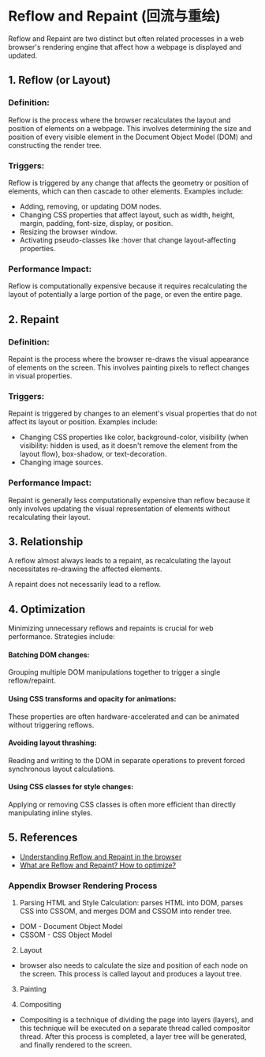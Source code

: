 # Reflow and Repaint (回流与重绘)

Reflow and Repaint are two distinct but often related processes in a web browser's rendering engine that affect how a webpage is displayed and updated.

## 1. Reflow (or Layout)

### Definition:

Reflow is the process where the browser recalculates the layout and position of elements on a webpage. This involves determining the size and position of every visible element in the Document Object Model (DOM) and constructing the render tree.

### Triggers:

Reflow is triggered by any change that affects the geometry or position of elements, which can then cascade to other elements. Examples include:

- Adding, removing, or updating DOM nodes.
- Changing CSS properties that affect layout, such as width, height, margin, padding, font-size, display, or position.
- Resizing the browser window.
- Activating pseudo-classes like :hover that change layout-affecting properties. 
    
### Performance Impact:

Reflow is computationally expensive because it requires recalculating the layout of potentially a large portion of the page, or even the entire page. 

## 2. Repaint

### Definition:

Repaint is the process where the browser re-draws the visual appearance of elements on the screen. This involves painting pixels to reflect changes in visual properties.

### Triggers:

Repaint is triggered by changes to an element's visual properties that do not affect its layout or position. Examples include:
- Changing CSS properties like color, background-color, visibility (when visibility: hidden is used, as it doesn't remove the element from the layout flow), box-shadow, or text-decoration.
- Changing image sources. 

### Performance Impact:

Repaint is generally less computationally expensive than reflow because it only involves updating the visual representation of elements without recalculating their layout. 

## 3. Relationship

A reflow almost always leads to a repaint, as recalculating the layout necessitates re-drawing the affected elements.

A repaint does not necessarily lead to a reflow.

## 4. Optimization

Minimizing unnecessary reflows and repaints is crucial for web performance. Strategies include:

#### Batching DOM changes:

Grouping multiple DOM manipulations together to trigger a single reflow/repaint.

#### Using CSS transforms and opacity for animations:

These properties are often hardware-accelerated and can be animated without triggering reflows.

#### Avoiding layout thrashing:

Reading and writing to the DOM in separate operations to prevent forced synchronous layout calculations.

#### Using CSS classes for style changes:

Applying or removing CSS classes is often more efficient than directly manipulating inline styles.

## 5. References

-  [Understanding Reflow and Repaint in the browser](https://dev.to/gopal1996/understanding-reflow-and-repaint-in-the-browser-1jbg)
-  [What are Reflow and Repaint? How to optimize?](https://www.explainthis.io/en/swe/repaint-and-reflow)

### Appendix Browser Rendering Process

1. Parsing HTML and Style Calculation: parses HTML into DOM, parses CSS into CSSOM, and merges DOM and CSSOM into render tree.

- DOM - Document Object Model
- CSSOM - CSS Object Model

2. Layout

- browser also needs to calculate the size and position of each node on the screen. This process is called layout and produces a layout tree.

3. Painting

4. Compositing

- Compositing is a technique of dividing the page into layers (layers), and this technique will be executed on a separate thread called compositor thread. After this process is completed, a layer tree will be generated, and finally rendered to the screen.
